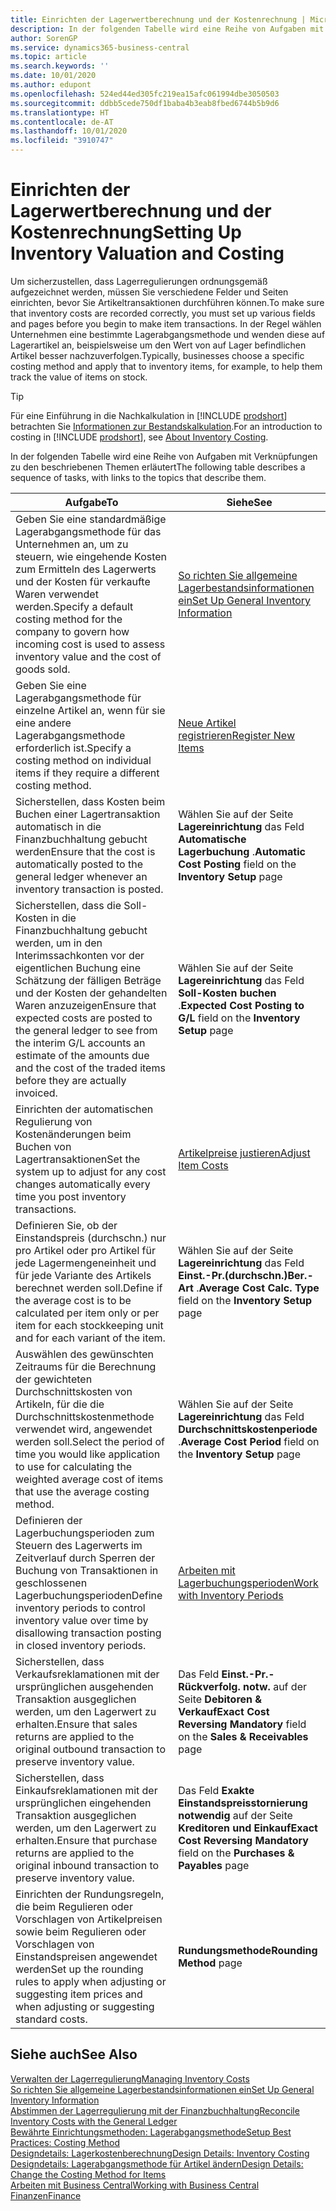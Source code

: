 ```yaml
---
title: Einrichten der Lagerwertberechnung und der Kostenrechnung | Microsoft Docs
description: In der folgenden Tabelle wird eine Reihe von Aufgaben mit Verknüpfungen zu den beschriebenen Themen erläutert.
author: SorenGP
ms.service: dynamics365-business-central
ms.topic: article
ms.search.keywords: ''
ms.date: 10/01/2020
ms.author: edupont
ms.openlocfilehash: 524ed44ed305fc219ea15afc061994dbe3050503
ms.sourcegitcommit: ddbb5cede750df1baba4b3eab8fbed6744b5b9d6
ms.translationtype: HT
ms.contentlocale: de-AT
ms.lasthandoff: 10/01/2020
ms.locfileid: "3910747"
---
```

# <a name="setting-up-inventory-valuation-and-costing"></a><span data-ttu-id="2a75e-103">Einrichten der Lagerwertberechnung und der Kostenrechnung</span><span class="sxs-lookup"><span data-stu-id="2a75e-103">Setting Up Inventory Valuation and Costing</span></span>

<span data-ttu-id="2a75e-104">Um sicherzustellen, dass Lagerregulierungen ordnungsgemäß aufgezeichnet werden, müssen Sie verschiedene Felder und Seiten einrichten, bevor Sie Artikeltransaktionen durchführen können.</span><span class="sxs-lookup"><span data-stu-id="2a75e-104">To make sure that inventory costs are recorded correctly, you must set up various fields and pages before you begin to make item transactions.</span></span> <span data-ttu-id="2a75e-105">In der Regel wählen Unternehmen eine bestimmte Lagerabgangsmethode und wenden diese auf Lagerartikel an, beispielsweise um den Wert von auf Lager befindlichen Artikel besser nachzuverfolgen.</span><span class="sxs-lookup"><span data-stu-id="2a75e-105">Typically, businesses choose a specific costing method and apply that to inventory items, for example, to help them track the value of items on stock.</span></span>  

> [!TIP]
> <span data-ttu-id="2a75e-106">Für eine Einführung in die Nachkalkulation in [!INCLUDE [prodshort](includes/prodshort.md)] betrachten Sie [Informationen zur Bestandskalkulation](finance-learn-about-costing.md).</span><span class="sxs-lookup"><span data-stu-id="2a75e-106">For an introduction to costing in [!INCLUDE [prodshort](includes/prodshort.md)], see [About Inventory Costing](finance-learn-about-costing.md).</span></span>

<span data-ttu-id="2a75e-107">In der folgenden Tabelle wird eine Reihe von Aufgaben mit Verknüpfungen zu den beschriebenen Themen erläutert</span><span class="sxs-lookup"><span data-stu-id="2a75e-107">The following table describes a sequence of tasks, with links to the topics that describe them.</span></span>

|<span data-ttu-id="2a75e-108">**Aufgabe**</span><span class="sxs-lookup"><span data-stu-id="2a75e-108">**To**</span></span>|<span data-ttu-id="2a75e-109">**Siehe**</span><span class="sxs-lookup"><span data-stu-id="2a75e-109">**See**</span></span>|  
|------------|-------------|
|<span data-ttu-id="2a75e-110">Geben Sie eine standardmäßige Lagerabgangsmethode für das Unternehmen an, um zu steuern, wie eingehende Kosten zum Ermitteln des Lagerwerts und der Kosten für verkaufte Waren verwendet werden.</span><span class="sxs-lookup"><span data-stu-id="2a75e-110">Specify a default costing method for the company to govern how incoming cost is used to assess inventory value and the cost of goods sold.</span></span>|[<span data-ttu-id="2a75e-111">So richten Sie allgemeine Lagerbestandsinformationen ein</span><span class="sxs-lookup"><span data-stu-id="2a75e-111">Set Up General Inventory Information</span></span>](inventory-how-setup-general.md)|  
|<span data-ttu-id="2a75e-112">Geben Sie eine Lagerabgangsmethode für einzelne Artikel an, wenn für sie eine andere Lagerabgangsmethode erforderlich ist.</span><span class="sxs-lookup"><span data-stu-id="2a75e-112">Specify a costing method on individual items if they require a different costing method.</span></span>|[<span data-ttu-id="2a75e-113">Neue Artikel registrieren</span><span class="sxs-lookup"><span data-stu-id="2a75e-113">Register New Items</span></span>](inventory-how-register-new-items.md)|  
|<span data-ttu-id="2a75e-114">Sicherstellen, dass Kosten beim Buchen einer Lagertransaktion automatisch in die Finanzbuchhaltung gebucht werden</span><span class="sxs-lookup"><span data-stu-id="2a75e-114">Ensure that the cost is automatically posted to the general ledger whenever an inventory transaction is posted.</span></span>|<span data-ttu-id="2a75e-115">Wählen Sie auf der Seite **Lagereinrichtung** das Feld **Automatische Lagerbuchung** .</span><span class="sxs-lookup"><span data-stu-id="2a75e-115">**Automatic Cost Posting** field on the **Inventory Setup** page</span></span>|  
|<span data-ttu-id="2a75e-116">Sicherstellen, dass die Soll-Kosten in die Finanzbuchhaltung gebucht werden, um in den Interimssachkonten vor der eigentlichen Buchung eine Schätzung der fälligen Beträge und der Kosten der gehandelten Waren anzuzeigen</span><span class="sxs-lookup"><span data-stu-id="2a75e-116">Ensure that expected costs are posted to the general ledger to see from the interim G/L accounts an estimate of the amounts due and the cost of the traded items before they are actually invoiced.</span></span>|<span data-ttu-id="2a75e-117">Wählen Sie auf der Seite **Lagereinrichtung** das Feld **Soll-Kosten buchen** .</span><span class="sxs-lookup"><span data-stu-id="2a75e-117">**Expected Cost Posting to G/L** field on the **Inventory Setup** page</span></span>|  
|<span data-ttu-id="2a75e-118">Einrichten der automatischen Regulierung von Kostenänderungen beim Buchen von Lagertransaktionen</span><span class="sxs-lookup"><span data-stu-id="2a75e-118">Set the system up to adjust for any cost changes automatically every time you post inventory transactions.</span></span>|[<span data-ttu-id="2a75e-119">Artikelpreise justieren</span><span class="sxs-lookup"><span data-stu-id="2a75e-119">Adjust Item Costs</span></span>](inventory-how-adjust-item-costs.md)|  
|<span data-ttu-id="2a75e-120">Definieren Sie, ob der Einstandspreis (durchschn.) nur pro Artikel oder pro Artikel für jede Lagermengeneinheit und für jede Variante des Artikels berechnet werden soll.</span><span class="sxs-lookup"><span data-stu-id="2a75e-120">Define if the average cost is to be calculated per item only or per item for each stockkeeping unit and for each variant of the item.</span></span>|<span data-ttu-id="2a75e-121">Wählen Sie auf der Seite **Lagereinrichtung** das Feld **Einst.-Pr.(durchschn.)Ber.-Art** .</span><span class="sxs-lookup"><span data-stu-id="2a75e-121">**Average Cost Calc. Type** field on the **Inventory Setup** page</span></span>|  
|<span data-ttu-id="2a75e-122">Auswählen des gewünschten Zeitraums für die Berechnung der gewichteten Durchschnittskosten von Artikeln, für die die Durchschnittskostenmethode verwendet wird, angewendet werden soll.</span><span class="sxs-lookup"><span data-stu-id="2a75e-122">Select the period of time you would like application to use for calculating the weighted average cost of items that use the average costing method.</span></span>|<span data-ttu-id="2a75e-123">Wählen Sie auf der Seite **Lagereinrichtung** das Feld **Durchschnittskostenperiode** .</span><span class="sxs-lookup"><span data-stu-id="2a75e-123">**Average Cost Period** field on the **Inventory Setup** page</span></span>|  
|<span data-ttu-id="2a75e-124">Definieren der Lagerbuchungsperioden zum Steuern des Lagerwerts im Zeitverlauf durch Sperren der Buchung von Transaktionen in geschlossenen Lagerbuchungsperioden</span><span class="sxs-lookup"><span data-stu-id="2a75e-124">Define inventory periods to control inventory value over time by disallowing transaction posting in closed inventory periods.</span></span>|[<span data-ttu-id="2a75e-125">Arbeiten mit Lagerbuchungsperioden</span><span class="sxs-lookup"><span data-stu-id="2a75e-125">Work with Inventory Periods</span></span>](finance-how-to-work-with-inventory-periods.md)|  
|<span data-ttu-id="2a75e-126">Sicherstellen, dass Verkaufsreklamationen mit der ursprünglichen ausgehenden Transaktion ausgeglichen werden, um den Lagerwert zu erhalten.</span><span class="sxs-lookup"><span data-stu-id="2a75e-126">Ensure that sales returns are applied to the original outbound transaction to preserve inventory value.</span></span>|<span data-ttu-id="2a75e-127">Das Feld **Einst.-Pr.-Rückverfolg. notw.** auf der Seite **Debitoren & Verkauf**</span><span class="sxs-lookup"><span data-stu-id="2a75e-127">**Exact Cost Reversing Mandatory** field on the **Sales & Receivables** page</span></span>|  
|<span data-ttu-id="2a75e-128">Sicherstellen, dass Einkaufsreklamationen mit der ursprünglichen eingehenden Transaktion ausgeglichen werden, um den Lagerwert zu erhalten.</span><span class="sxs-lookup"><span data-stu-id="2a75e-128">Ensure that purchase returns are applied to the original inbound transaction to preserve inventory value.</span></span>|<span data-ttu-id="2a75e-129">Das Feld **Exakte Einstandspreisstornierung notwendig** auf der Seite **Kreditoren und Einkauf**</span><span class="sxs-lookup"><span data-stu-id="2a75e-129">**Exact Cost Reversing Mandatory** field on the **Purchases & Payables** page</span></span>|
|<span data-ttu-id="2a75e-130">Einrichten der Rundungsregeln, die beim Regulieren oder Vorschlagen von Artikelpreisen sowie beim Regulieren oder Vorschlagen von Einstandspreisen angewendet werden</span><span class="sxs-lookup"><span data-stu-id="2a75e-130">Set up the rounding rules to apply when adjusting or suggesting item prices and when adjusting or suggesting standard costs.</span></span>|<span data-ttu-id="2a75e-131">**Rundungsmethode**</span><span class="sxs-lookup"><span data-stu-id="2a75e-131">**Rounding Method** page</span></span>|  

## <a name="see-also"></a><span data-ttu-id="2a75e-132">Siehe auch</span><span class="sxs-lookup"><span data-stu-id="2a75e-132">See Also</span></span>

[<span data-ttu-id="2a75e-133">Verwalten der Lagerregulierung</span><span class="sxs-lookup"><span data-stu-id="2a75e-133">Managing Inventory Costs</span></span>](finance-manage-inventory-costs.md)  
[<span data-ttu-id="2a75e-134">So richten Sie allgemeine Lagerbestandsinformationen ein</span><span class="sxs-lookup"><span data-stu-id="2a75e-134">Set Up General Inventory Information</span></span>](inventory-how-setup-general.md)  
[<span data-ttu-id="2a75e-135">Abstimmen der Lagerregulierung mit der Finanzbuchhaltung</span><span class="sxs-lookup"><span data-stu-id="2a75e-135">Reconcile Inventory Costs with the General Ledger</span></span>](finance-how-to-post-inventory-costs-to-the-general-ledger.md)  
[<span data-ttu-id="2a75e-136">Bewährte Einrichtungsmethoden: Lagerabgangsmethode</span><span class="sxs-lookup"><span data-stu-id="2a75e-136">Setup Best Practices: Costing Method</span></span>](setup-best-practices-costing-method.md)  
[<span data-ttu-id="2a75e-137">Designdetails: Lagerkostenberechnung</span><span class="sxs-lookup"><span data-stu-id="2a75e-137">Design Details: Inventory Costing</span></span>](design-details-inventory-costing.md)  
[<span data-ttu-id="2a75e-138">Designdetails: Lagerabgangsmethode für Artikel ändern</span><span class="sxs-lookup"><span data-stu-id="2a75e-138">Design Details: Change the Costing Method for Items</span></span>](design-details-changing-costing-methods.md)  
[<span data-ttu-id="2a75e-139">Arbeiten mit  Business Central</span><span class="sxs-lookup"><span data-stu-id="2a75e-139">Working with Business Central</span></span>](ui-work-product.md)  
[<span data-ttu-id="2a75e-140">Finanzen</span><span class="sxs-lookup"><span data-stu-id="2a75e-140">Finance</span></span>](finance.md)  
